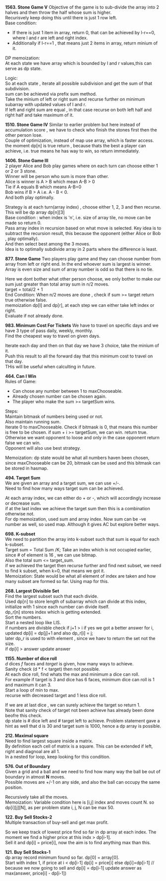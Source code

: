 **1563. Stone Game V**
Objective of the game is to sub-divide the array into 2 halves and then throw the half whose sum is higher.  
Recurisvely keep doing this until there is just 1 row left.  
Base condition:  
- If there is just 1 item in array, return 0, that can be achieved by l-r==0, where l and r are left and right index.  
- Additionally if l-r==1 , that means just 2 items in array, return minium of it.  

DP memoization:  
At each state we have array which is bounded by l and r values,this can serve as dp state.  

Logic:  
So at each state , iterate all possible subdivision and get the sum of that subdivision.  
sum can be achieved via prefix sum method.  
Take the minium of left or right sum and recurse further on minimum subarray with updated values of l and r.  
If left and right sum are equal , in that case recurse on both left half and right half and take maximum of it.  


**1510. Stone Game IV**
Similar to earlier problem but here instead of accumulation score , we have to check who finish the stones first then the other person lose.  
Couple of optimization, instead of map use array, which is faster access.  
the moment dp[n] is true return , because thats the best a player can achieve, i.e. true means he has way to win, so return immediately.  


**1406. Stone Game III**  
2 player Alice and Bob play games where on each turn can choose either 1 or 2 or 3 stone.  
Winner will be person who sum is more than other.  
Alice is winner is A > B which mean A-B > 0  
Tie if A equals B which means A-B=0  
Bob wins if B > A i.e. A - B < 0.  
And both play optimally.  

Strategy is at each turn(array index) , choose either 1, 2, 3 and then recurse.  
This will be dp array dp[n][3]  
Base condition : when index is 'n', i.e. size of array tile, no move can be made so return 0.  
Pass array index in recursion based on what move is selected.
Key idea is to subtract the recursion result, this because the opponent (either Alice or Bob , play optimally).  
And then select best among the 3 moves.  
Idea is to optimally subdivide array in 2 parts where the difference is least.  

**877. Stone Game**
Two players play game and they can choose number from array from left or right end. In the end whoever sum is largest is winner.  
Array is even size and sum of array number is odd so that there is no tie.  

Here we dont bother what other person choose, we only bother to make our sum just greater than total array sum in n/2 moves.  
target = total/2 + 1  
End Condition: When n/2 moves are done , check if sum >= target return true otherwise false.  
memoization dp[l] and dp[r], at each step we can either take left index or right.  
Evaluate if not already done.  

**983. Minimum Cost For Tickets**
We have to travel on specific days and we have 3 type of pass daily, weekly, monthly.  
Find the cheapest way to travel on given days.  

Iterate each day and then on that day we have 3  choice, take the minium of it.  
Push this result to all the forward day that this minimum cost to travel on that day.  
THis will be useful when calculting in future.  

**464. Can I Win**  
Rules of Game:  
- Can chose any number between 1 to maxChooseable.  
- Already chosen number can be chosen again.  
- The player who make the sum >= targetSum wins.  

Steps:  
Maintain bitmask of numbers being used or not.  
Also maintain running sum.  
Iterate 0 to maxChooseable.
Check if bitmask is 0, that means this number is free to be chosen.
if sum + i >= targetSum, we can win. return true.  
Otherwise we want opponent to loose and only in the case opponent return false we can win.  
Opponent will also use best strategy.  

Memoization:
dp state would be what all numbers haven been chosen, since maxChooseable can be 20, bitmask can be used and this bitmask can be stored in hasmap.  


**494. Target Sum**  
We are given an array and a target sum, we can use +/-.   
Need to find how many ways target sum can be achieved.  

At each array index, we can either do + or -, which will accordingly increase or decrease sum.  
if at the last index we achieve the target sum then this is a combination otherwise not.  
For dp memoization, used sum and array index. Now sum can be -ve number as well, so used map.
Although it gives AC but explore better ways.  

**698. K-subset**  
We need to partition the array into k-subset such that sum is equal for each k-subset.  
Target sum = Total Sum /K;
Take an index which is not occupied earlier, since # of element is 16 , we can use bitmap.  
Also the total sum <= target_sum.  
if we achieved the target then recurse further and find next subset, we need to find k subset, when k=0, that means  we got it.  
Memoization:  State would be what all element of index are taken and how many subset are formed so far. Using map for this.  


**268. Largest Divisible Set**  
Find the largest subset such that each divide.  
Used dp[n] to store length of subarray which can divide at this index, initialize with 1 since each number can divide itself.  
dp_r[n] stores index which is getting extended.  
Sort the numbers.  
Start a nested loop like LIS.  
if numbers are divisble 
  check if j+1 > i
    if yes we got a better answer for i, updated dp[i] = dp[j]+1 and also dp_r[i] = j;  
    later dp_r is used to with element , since we haev to return the set not the size.  
  if dp[i] > answer
    update answer 

**1155. Number of dice roll**  
*d* dices *f* faces and *target* is given, how many ways to achieve.  
Sanity check (d * f < target) then not possible.  
At each dice roll, find whats the max and minimum a dice can roll.  
For example if target is 3 and dice has 6 faces, minimum dice can roll is 1 and maximum it can 3.  
Start a loop of min to max.  
recurse with decreased target and 1 less dice roll.  

If we are at last dice , we can surely achieve the target so return 1.  
Note that sanity check of target not been achieve has already been done beofre this check.  
dp state is # dice left and # target left to achieve.
Problem statement gave a hint as well that d is 30 and target sum is 1000, hence a dp array is possible.  


**212. Maximal square**  
Need to find largest square inside a matrix.  
By definition each cell of matrix is a square. This can be extended if left, right and diagnoal are all 1.  
In a nested for loop, keep looking for this condition.  

**576. Out of Boundary**  
Given a grid and a ball and we need to find how many way the ball be out of boundary in atmost **N** moves.  
Possible moves are +/-1 on any side, and also the ball can occupy the same position.  

Recursively take all the moves.  
Memoization: Variable condition here is [i,j] index and moves count N.
so dp[i][j][N], as per problem state i, j, N can be max 50.  

**122. Buy Sell Stocks-2**  
Multiple transaction of buy-sell and get max profit.  

So we keep track of lowest price find so far in dp array at each index. The moment we find a higher price at this indx > dp[i-1].  
Sell it and dp[i] = price[i], now the aim is to find anything max than this.

**121. Buy Sell Stocks-1**  
dp array record minimum found so far.
dp[0] = array[0].  
Start with index 1,
if price at i < dp[i-1]
  dp[i] = price[i]
else
   dp[i]=dp[i-1] // because we now going to sell and dp[i] = dp[i-1]
   update answer as max(answer, price[i] - dp[i-1])
   
